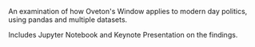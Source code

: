 An examination of how Oveton's Window applies to modern day politics, using pandas and multiple datasets.

Includes Jupyter Notebook and Keynote Presentation on the findings.

